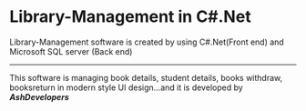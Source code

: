 # Library-Management in C#.Net
Library-Management software
is created by using C#.Net(Front end) and Microsoft SQL server (Back end)
*******************************************************************
This software is managing book details, student details, books withdraw,
booksreturn in modern style UI design...and it is developed by 
*****AshDevelopers*****
